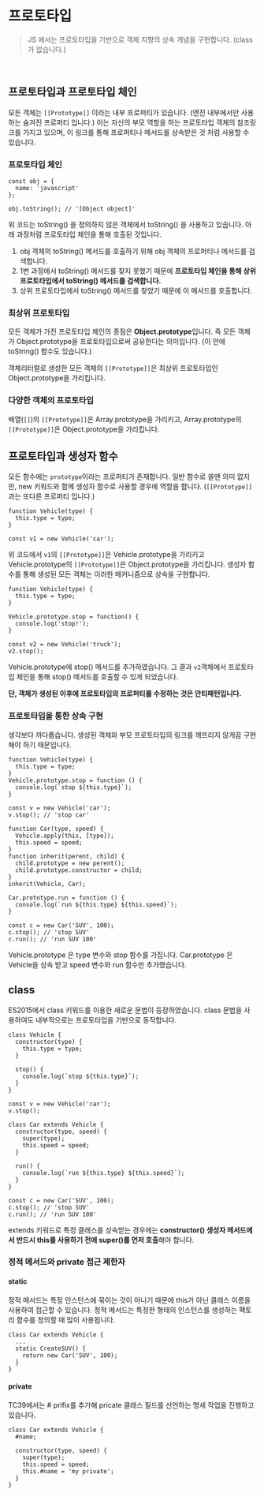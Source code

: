 # 프로토타입

> JS 에서는 프로토타입을 기반으로 객체 지향의 상속 개념을 구현합니다. (class 가 없습니다.) 

<br/>

## 프로토타입과 프로토타입 체인

모든 객체는 `[[Prototype]]` 이라는 내부 프로퍼티가 있습니다. (엔진 내부에서만 사용하는 숨겨진 프로퍼티 입니다.)
이는 자신의 부모 역할을 하는 프로토타입 객체의 참조링크를 가지고 있으며, 이 링크를 통해 프로퍼티나 메서드를 상속받은 것 처럼 사용할 수 있습니다.

### 프로토타입 체인

```
const obj = {
  name: 'javascript'
};

obj.toString(); // '[Object object]'
```
위 코드는 toString() 을 정의하지 않은 객체에서 toString() 을 사용하고 있습니다. 아래 과정처럼 프로토타입 체인을 통해 호출된 것입니다.

1. obj 객체의 toString() 메서드를 호출하기 위해 obj 객체의 프로퍼티나 메서드를 검색합니다.
2. 1번 과정에서 toString() 메서드를 찾지 못했기 때문에 **프로토타입 체인을 통해 상위 프로토타입에서 toString() 메서드를 검색합니다.**
3. 상위 프로토타입에서 toString() 메서드를 찾았기 때문에 이 메서드를 호출합니다.

### 최상위 프로토타입

모든 객체가 가진 프로토타입 체인의 종점은 **Object.prototype**입니다. 즉 모든 객체가 Object.prototype을 프로토타입으로써 공유한다는 의미입니다. (이 안에 toString() 함수도 있습니다.)

객체리터럴로 생성한 모든 객체의 `[[Prototype]]`은 최상위 프로토타입인 Object.prototype을 가리킵니다.

### 다양한 객체의 프로토타입

배열(`[]`)의 `[[Prototype]]`은 Array.prototype을 가리키고, Array.prototype의 `[[Prototype]]`은 Object.prototype을 가리킵니다.

## 프로토타입과 생성자 함수

모든 함수에는 `prototype`이라는 프로퍼티가 존재합니다. 일반 함수로 쓸땐 의미 없지만, new 키워드와 함께 생성자 함수로 사용할 경우에 역할을 합니다. (`[[Prototype]]`과는 또다른 프로퍼티 입니다.)

```
function Vehicle(type) {
  this.type = type;
}

const v1 = new Vehicle('car');
```
위 코드에서 `v1`의 `[[Prototype]]`은 Vehicle.prototype을 가리키고 Vehicle.prototype의 `[[Prototype]]`은 Object.prototype을 가리킵니다. 생성자 함수를 통해 생성된 모든 객체는 이러한 메커니즘으로 상속을 구현합니다.

```
function Vehicle(type) {
  this.type = type;
}

Vehicle.prototype.stop = function() {
  console.log('stop!');
}

const v2 = new Vehicle('truck');
v2.stop();
```
Vehicle.prototype에 stop() 메서드를 추가하였습니다. 그 결과 `v2`객체에서 프로토타입 체인을 통해 stop() 메서드를 호출할 수 있게 되었습니다.

**단, 객체가 생성된 이후에 프로토타입의 프로퍼티를 수정하는 것은 안티패턴입니다.**

### 프로토타입을 통한 상속 구현

생각보다 까다롭습니다. 생성된 객체와 부모 프로토타입의 링크를 깨뜨리지 않게끔 구현해야 하기 때문입니다.
```
function Vehicle(type) {
  this.type = type;
}
Vehicle.prototype.stop = function () {
  console.log(`stop ${this.type}`);
}

const v = new Vehicle('car');
v.stop(); // 'stop car'

function Car(type, speed) {
  Vehicle.apply(this, [type]);
  this.speed = speed;
}
function inherit(perent, child) {
  child.prototype = new perent();
  child.prototype.constructor = child;
}
inherit(Vehicle, Car);

Car.prototype.run = function () {
  console.log(`run ${this.type} ${this.speed}`);
}

const c = new Car('SUV', 100);
c.stop(); // 'stop SUV'
c.run(); // 'run SUV 100'
```
Vehicle.prototype 은 type 변수와 stop 함수를 가집니다.
Car.prototype 은 Vehicle을 상속 받고 speed 변수와 run 함수만 추가했습니다.

## class

ES2015에서 class 키워드를 이용한 새로운 문법이 등장하였습니다.
class 문법을 사용하여도 내부적으로는 프로토타입을 기반으로 동작합니다.
```
class Vehicle {
  constructor(type) {
    this.type = type;
  }
  
  stop() {
    console.log(`stop ${this.type}`);
  }
}

const v = new Vehicle('car');
v.stop();

class Car extends Vehicle {
  constructor(type, speed) {
    super(type);
    this.speed = speed;
  }

  run() {
    console.log(`run ${this.type} ${this.speed}`);
  }
}

const c = new Car('SUV', 100);
c.stop(); // 'stop SUV'
c.run(); // 'run SUV 100'
```
extends 키워드로 특정 클래스를 상속받는 경우에는 **constructor() 생성자 메서드에서 반드시 this를 사용하기 전에 super()를 먼저 호출**해야 합니다.

### 정적 메서드와 private 접근 제한자

#### static

정적 메서드는 특정 인스턴스에 묶이는 것이 아니기 때문에 this가 아닌 클래스 이름을 사용하여 접근할 수 있습니다.
정적 메서드는 특정한 형태의 인스턴스를 생성하는 팩토리 함수를 정의할 때 많이 사용됩니다.
```
class Car extends Vehicle {
  ...
  static CreateSUV() {
    return new Car('SUV', 100);
  }
}
```

#### private

TC39에서는 # prifix를 추가해 pricate 클래스 필드를 선언하는 명세 작업을 진행하고 있습니다.
```
class Car extends Vehicle {
  #name;

  constructor(type, speed) {
    super(type);
    this.speed = speed;
    this.#name = 'my private';
  }
}
```